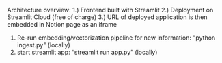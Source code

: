 Architecture overview:
1.) Frontend built with Streamlit
2.) Deployment on Streamlit Cloud (free of charge)
3.) URL of deployed application is then embedded in Notion page as an iframe

1. Re-run embedding/vectorization pipeline for new information: "python ingest.py" (locally)
2. start streamlit app: “streamlit run app.py” (locally)

